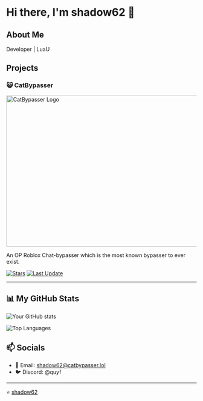 # Hi there, I'm shadow62 👋

## About Me

Developer | LuaU

## Projects

### 😺 CatBypasser

<img align="top" width="1000" height="400" src="https://catbypasser.lol/xxxx.png" alt="CatBypasser Logo">

An OP Roblox Chat-bypasser which is the most known bypasser to ever exist.

[![Stars](https://img.shields.io/github/stars/shadow62x/catbypass?style=social)](https://github.com/shadow62x/catbypass)
[![Last Update](https://img.shields.io/github/last-commit/shadow62x/catbypass?style=social)](https://github.com/shadow62x/catbypass)


---

## 📊 My GitHub Stats

![Your GitHub stats](https://github-readme-stats.vercel.app/api?username=shadow62x&show_icons=true&theme=radical)

![Top Languages](https://github-readme-stats.vercel.app/api/top-langs/?username=shadow62x&layout=compact&theme=radical)


## 📫 Socials

- 📧 Email: shadow62@catbypasser.lol
- 🐦 Discord: @quyf
  
---

⭐️ [shadow62](https://github.com/shadow62x)
